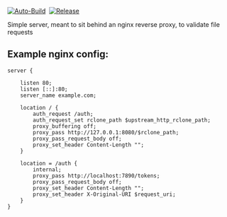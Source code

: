 [![Auto-Build](https://github.com/dustypigtv/DustyPig.RcloneReverseProxy/actions/workflows/auto_build.yml/badge.svg)](https://github.com/dustypigtv/DustyPig.RcloneReverseProxy/actions/workflows/auto_build.yml)&nbsp;&nbsp;[![Release](https://github.com/dustypigtv/DustyPig.RcloneReverseProxy/actions/workflows/release.yml/badge.svg)](https://github.com/dustypigtv/DustyPig.RcloneReverseProxy/actions/workflows/release.yml)


Simple server, meant to sit behind an nginx reverse proxy, to validate file requests

## Example nginx config:

```
server {

	listen 80;
	listen [::]:80;
	server_name example.com;

	location / {
		auth_request /auth;
		auth_request_set rclone_path $upstream_http_rclone_path;
		proxy_buffering off;
		proxy_pass http://127.0.0.1:8080/$rclone_path;
		proxy_pass_request_body off;
		proxy_set_header Content-Length "";
	}
	
	location = /auth {
		internal;
		proxy_pass http://localhost:7890/tokens;
		proxy_pass_request_body off;
		proxy_set_header Content-Length "";
		proxy_set_header X-Original-URI $request_uri;
    }
}
```